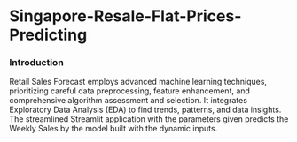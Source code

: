 # Singapore-Resale-Flat-Prices-Predicting

### Introduction

Retail Sales Forecast employs advanced machine learning techniques, prioritizing careful data preprocessing, feature enhancement, and comprehensive algorithm assessment and selection. It integrates Exploratory Data Analysis (EDA) to find trends, patterns, and data insights. The streamlined Streamlit application with the parameters given predicts the Weekly Sales by the model built with the dynamic inputs.
